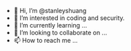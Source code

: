 - 👋 Hi, I’m @stanleyshuang
- 👀 I’m interested in coding and security.
- 🌱 I’m currently learning ...
- 💞️ I’m looking to collaborate on ...
- 📫 How to reach me ...

<!---
stanleyshuang/stanleyshuang is a ✨ special ✨ repository because its `README.md` (this file) appears on your GitHub profile.
You can click the Preview link to take a look at your changes.
--->
